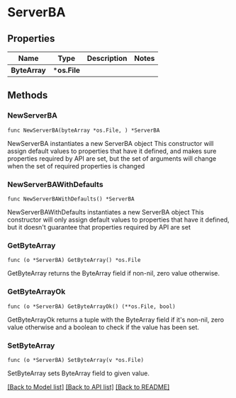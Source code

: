 # ServerBA

## Properties

Name | Type | Description | Notes
------------ | ------------- | ------------- | -------------
**ByteArray** | ***os.File** |  | 

## Methods

### NewServerBA

`func NewServerBA(byteArray *os.File, ) *ServerBA`

NewServerBA instantiates a new ServerBA object
This constructor will assign default values to properties that have it defined,
and makes sure properties required by API are set, but the set of arguments
will change when the set of required properties is changed

### NewServerBAWithDefaults

`func NewServerBAWithDefaults() *ServerBA`

NewServerBAWithDefaults instantiates a new ServerBA object
This constructor will only assign default values to properties that have it defined,
but it doesn't guarantee that properties required by API are set

### GetByteArray

`func (o *ServerBA) GetByteArray() *os.File`

GetByteArray returns the ByteArray field if non-nil, zero value otherwise.

### GetByteArrayOk

`func (o *ServerBA) GetByteArrayOk() (**os.File, bool)`

GetByteArrayOk returns a tuple with the ByteArray field if it's non-nil, zero value otherwise
and a boolean to check if the value has been set.

### SetByteArray

`func (o *ServerBA) SetByteArray(v *os.File)`

SetByteArray sets ByteArray field to given value.



[[Back to Model list]](../README.md#documentation-for-models) [[Back to API list]](../README.md#documentation-for-api-endpoints) [[Back to README]](../README.md)


